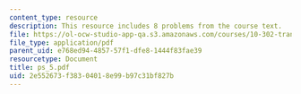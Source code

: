 ```yaml
---
content_type: resource
description: This resource includes 8 problems from the course text.
file: https://ol-ocw-studio-app-qa.s3.amazonaws.com/courses/10-302-transport-processes-fall-2004/2e552673f38304018e99b97c31bf827b_ps_5.pdf
file_type: application/pdf
parent_uid: e768ed94-4857-57f1-dfe8-1444f83fae39
resourcetype: Document
title: ps_5.pdf
uid: 2e552673-f383-0401-8e99-b97c31bf827b
---
```

